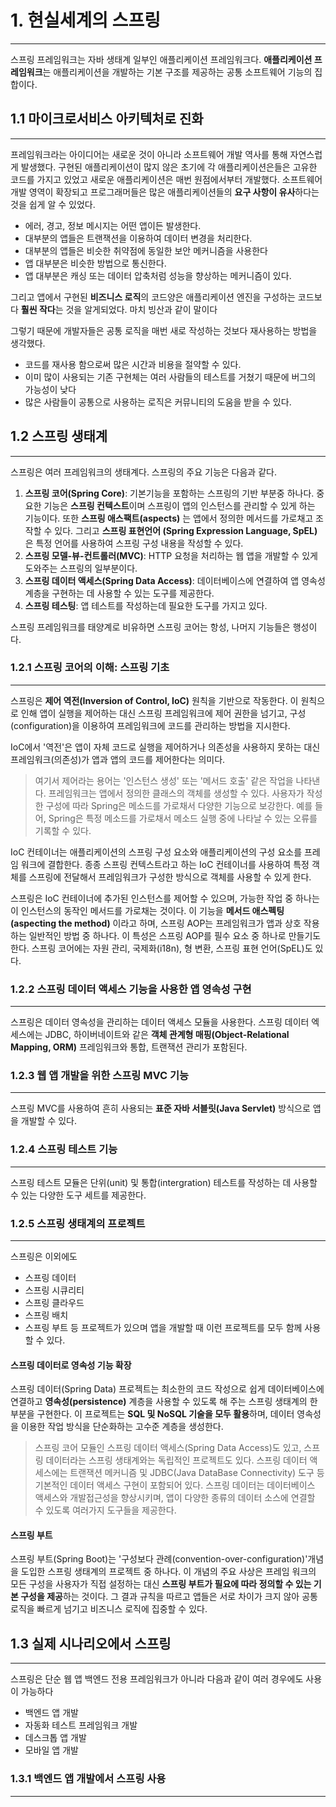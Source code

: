 # 1. 현실세계의 스프링
---
스프링 프레임워크는 자바 생태계 일부인 애플리케이션 프레임워크다.
**애플리케이션 프레임워크**는 애플리케이션을 개발하는 기본 구조를 제공하는 공통 소프트웨어 기능의 집합이다.


## 1.1 마이크로서비스 아키텍처로 진화
---
프레임워크라는 아이디어는 새로운 것이 아니라 소프트웨어 개발 역사를 통해 자연스럽게 발생했다.
구현된 애플리케이션이 많지 않은 초기에 각 애플리케이션은들은 고유한 코드를 가지고 있었고 새로운 애플리케이션은 매번 원점에서부터 개발했다.
소프트웨어 개발 영역이 확장되고 프로그래머들은 많은 애플리케이션들의 **요구 사항이 유사**하다는 것을 쉽게 알 수 있었다. 

- 에러, 경고, 정보 메시지는 어떤 앱이든 발생한다.
- 대부분의 앱들은 트랜잭션을 이용하여 데이터 변경을 처리한다.
- 대부분의 앱들은 비슷한 취약점에 동일한 보안 메커니즘을 사용한다
- 앱 대부분은 비슷한 방법으로 통신한다.
- 앱 대부분은 캐싱 또는 데이터 압축처럼 성능을 향상하는 메커니즘이 있다.

그리고 앱에서 구현된 **비즈니스 로직**의 코드양은 애플리케이션 엔진을 구성하는 코드보다 **훨씬 작다**는 것을 알게되었다. 마치 빙산과 같이 말이다

그렇기 때문에 개발자들은 공통 로직을 매번 새로 작성하는 것보다 재사용하는 방법을 생각했다.

- 코드를 재사용 함으로써 많은 시간과 비용을 절약할 수 있다.
- 이미 많이 사용되는 기존 구현체는 여러 사람들의 테스트를 거쳤기 때문에 버그의 가능성이 낮다
- 많은 사람들이 공통으로 사용하는 로직은 커뮤니티의 도움을 받을 수 있다.

## 1.2 스프링 생태계
---
스프링은 여러 프레임워크의 생태계다. 스프링의 주요 기능은 다음과 같다.

1. **스프링 코어(Spring Core)**: 기본기능을 포함하는 스프링의 기반 부분중 하나다. 중요한 기능은 **스프링 컨텍스트**이며 스프링이 앱의 인스턴스를 관리할 수 있게 하는 기능이다. 또한 **스프링 애스팩트(aspects)** 는 앱에서 정의한 메서드를 가로채고 조작할 수 있다. 그리고 **스프링 표현언어 (Spring Expression Language, SpEL)** 은 특정 언어를 사용하여 스프링 구성 내용을 작성할 수 있다.
2. **스프링 모델-뷰-컨트롤러(MVC)**: HTTP 요청을 처리하는 웹 앱을 개발할 수 있게 도와주는 스프링의 일부분이다.
3. **스프링 데이터 액세스(Spring Data Access)**: 데이터베이스에 연결하여 앱 영속성 계층을 구현하는 데 사용할 수 있는 도구를 제공한다.
4. **스프링 테스팅**: 앱 테스트를 작성하는데 필요한 도구를 가지고 있다.

스프링 프레임워크를 태양계로 비유하면 스프링 코어는 항성, 나머지 기능들은 행성이다.

### 1.2.1 스프링 코어의 이해: 스프링 기초
---
스프링은 **제어 역전(Inversion of Control, IoC)** 원칙을 기반으로 작동한다.
이 원칙으로 인해 앱이 실행을 제어하는 대신 스프링 프레임워크에 제어 권한을 넘기고, 구성(configuration)을 이용하여 프레임워크에 코드를 관리하는 방법을 지시한다.

IoC에서 '역전'은 앱이 자체 코드로 실행을 제어하거나 의존성을 사용하지 못하는 대신 프레임워크(의존성)가 앱과 앱의 코드를 제어한다는 의미다.

> 여기서 제어라는 용어는 '인스턴스 생성' 또는 '메서드 호출' 같은 작업을 나타낸다. 프레임워크는 앱에서 정의한 클래스의 객체를 생성할 수 있다. 사용자가 작성한 구성에 따라 Spring은 메소드를 가로채서 다양한 기능으로 보강한다. 예를 들어, Spring은 특정 메소드를 가로채서 메소드 실행 중에 나타날 수 있는 오류를 기록할 수 있다.

IoC 컨테이너는 애플리케이션의 스프링 구성 요소와 애플리케이션의 구성 요소를 프레임 워크에 결합한다. 종종 스프링 컨텍스트라고 하는 IoC 컨테이너를 사용하여 특정 객체를 스프링에 전달해서 프레임워크가 구성한 방식으로 객체를 사용할 수 있게 한다.

스프링은 IoC 컨테이너에 추가된 인스턴스를 제어할 수 있으며, 가능한 작업 중 하나는 이 인스턴스의 동작인 메서드를 가로채는 것이다. 이 기능을 **메서드 애스펙팅(aspecting the method)** 이라고 하며, 스프링 AOP는 프레임워크가 앱과 상호 작용하는 일반적인 방법 중 하나다. 이 특성은 스프링 AOP를 필수 요소 중 하나로 만들기도 한다. 스프링 코어에는 자원 관리, 국제화(i18n), 형 변환, 스프링 표현 언어(SpEL)도 있다.

### 1.2.2 스프링 데이터 액세스 기능을 사용한 앱 영속성 구현
---
스프링은 데이터 영속성을 관리하는 데이터 액세스 모듈을 사용한다.
스프링 데이터 엑세스에는 JDBC, 하이버네이트와 같은 **객체 관계형 매핑(Object-Relational Mapping, ORM)** 프레임워크와 통합, 트랜잭션 관리가 포함된다.

### 1.2.3 웹 앱 개발을 위한 스프링 MVC 기능
---
스프링 MVC를 사용하여 흔히 사용되는 **표준 자바 서블릿(Java Servlet)** 방식으로 앱을 개발할 수 있다.

### 1.2.4 스프링 테스트 기능
---
스프링 테스트 모듈은 단위(unit) 및 통합(intergration) 테스트를 작성하는 데 사용할 수 있는 다양한 도구 세트를 제공한다.

### 1.2.5 스프링 생태계의 프로젝트
---
스프링은 이외에도 
- 스프링 데이터
- 스프링 시큐리티
- 스프링 클라우드
- 스프링 배치
- 스프링 부트
등 프로젝트가 있으며 앱을 개발할 때 이런 프로젝트를 모두 함께 사용할 수 있다.

#### 스프링 데이터로 영속성 기능 확장
스프링 데이터(Spring Data) 프로젝트는 최소한의 코드 작성으로 쉽게 데이터베이스에 연결하고 **영속성(persistence)** 계층을 사용할 수 있도록 해 주는 스프링 생태계의 한 부분을 구현한다.  이 프로젝트는 **SQL 및 NoSQL 기술을 모두 활용**하며, 데이터 영속성을 이용한 작업 방식을 단순화하는 고수준 계층을 생성한다.

> 스프링 코어 모듈인 스프링 데이터 액세스(Spring Data Access)도 있고, 스프링 데이터라는 스프링 생태계와는 독립적인 프로젝트도 있다. 스프링 데이터 액세스에는 트랜잭션 메커니즘 및 JDBC(Java DataBase Connectivity) 도구 등 기본적인 데이터 액세스 구현이 포함되어 있다. 스프링 데이터는 데이터베이스 액세스와 개발접근성을 향상시키며, 앱이 다양한 종류의 데이터 소스에 연결할 수 있도록 여러가지 도구들을 제공한다.

#### 스프링 부트
스프링 부트(Spring Boot)는 '구성보다 관례(convention-over-configuration)'개념을 도입한 스프링 생태계의 프로젝트 중 하나다. 이 개념의 주요 사상은 프레임 워크의 모든 구성을 사용자가 직접 설정하는 대신 **스프링 부트가 필요에 따라 정의할 수 있는 기본 구성을 제공**하는 것이다.
그 결과 규칙을 따르고 앱들은 서로 차이가 크지 않아 공통 로직을 빠르게 넘기고 비즈니스 로직에 집중할 수 있다.

## 1.3 실제 시나리오에서 스프링
---
스프링은 단순 웹 앱 백엔드 전용 프레임워크가 아니라 다음과 같이 여러 경우에도 사용이 가능하다
- 백엔드 앱 개발
- 자동화 테스트 프레임워크 개발
- 데스크톱 앱 개발
- 모바일 앱 개발

### 1.3.1 백엔드 앱 개발에서 스프링 사용
---

